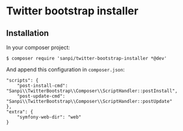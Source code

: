 # Twitter bootstrap installer

## Installation

In your composer project:

    $ composer require 'sanpi/twitter-bootstrap-installer *@dev'

And append this configuration in `composer.json`:

    "scripts": {
        "post-install-cmd": "Sanpi\\TwitterBootstrap\\Composer\\ScriptHandler::postInstall",
        "post-update-cmd": "Sanpi\\TwitterBootstrap\\Composer\\ScriptHandler::postUpdate"
    },
    "extra": {
        "symfony-web-dir": "web"
    }
